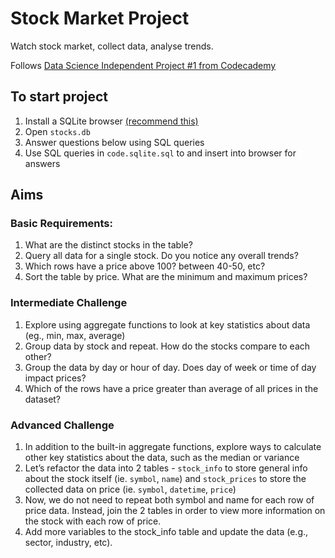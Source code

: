 # Stock Market Project 
Watch stock market, collect data, analyse trends. 

Follows [Data Science Independent Project #1 from Codecademy](https://discuss.codecademy.com/t/data-science-independent-project-1-watching-the-stock-market/419943) 

## To start project
1. Install a SQLite browser [(recommend this)](https://sqlitebrowser.org)
2. Open `stocks.db`
3. Answer questions below using SQL queries
4. Use SQL queries in `code.sqlite.sql` to and insert into browser for answers


## Aims
### Basic Requirements:
1. What are the distinct stocks in the table?
2. Query all data for a single stock. Do you notice any overall trends?
3. Which rows have a price above 100? between 40-50, etc?
4. Sort the table by price. What are the minimum and maximum prices?

### Intermediate Challenge
1. Explore using aggregate functions to look at key statistics about data (eg., min, max, average)
2. Group data by stock and repeat. How do the stocks compare to each other?
3. Group the data by day or hour of day. Does day of week or time of day impact prices?
4. Which of the rows have a price greater than average of all prices in the dataset?


### Advanced Challenge
1. In addition to the built-in aggregate functions, explore ways to calculate other key statistics about the data, such as the median or variance
2. Let’s refactor the data into 2 tables - `stock_info` to store general info about the stock itself (ie. `symbol`, `name`) and `stock_prices` to store the collected data on price (ie. `symbol`, `datetime`, `price`)
3. Now, we do not need to repeat both symbol and name for each row of price data. Instead, join the 2 tables in order to view more information on the stock with each row of price.
4. Add more variables to the stock_info table and update the data (e.g., sector, industry, etc).



